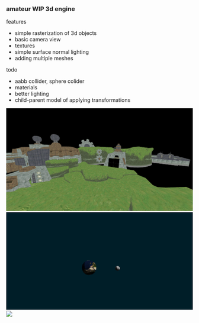 <h3>amateur WIP 3d engine</h3>
<div>features</div>
<ul>
<li>simple rasterization of 3d objects
</li>
<li>basic camera view
</li>
<li>textures
</li>
<li>simple surface normal lighting
</li>
<li>adding multiple meshes
</li>
</ul>
<div>todo</div>
<ul>
<li>aabb collider, sphere colider
</li>
<li>materials
</li>
<li>better lighting
</li>
<li>child-parent model of applying transformations
</li>
</ul>

![](docs/spy.png)
![](docs/earth.png)
![](docs/show.gif)

